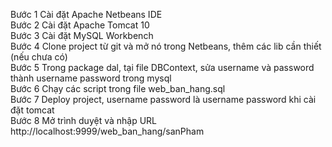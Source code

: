 Bước 1 Cài đặt Apache Netbeans IDE <br>
Bước 2 Cài đặt Apache Tomcat 10 <br>
Bước 3 Cài đặt MySQL Workbench <br>
Bước 4 Clone project từ git và mở nó trong Netbeans, thêm các lib cần thiết (nếu chưa có) <br>
Bước 5 Trong package dal, tại file DBContext, sửa username và password thành username password trong mysql  <br>
Bước 6 Chạy các script trong file web_ban_hang.sql <br>
Bước 7 Deploy project, username password là username password khi cài đặt tomcat <br>
Bước 8 Mở trình duyệt và nhập URL http://localhost:9999/web_ban_hang/sanPham <br>
